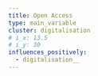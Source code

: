 ```yaml
---
title: Open Access
type: main_variable
cluster: digitalisation
# i_x: 13.5
# i_y: 30
influences_positively:
  - digitalisation__
---
```

